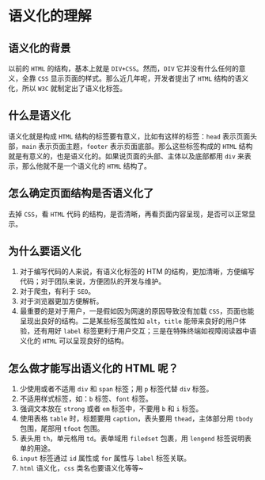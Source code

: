 # 语义化的理解

<article-info/>

## 语义化的背景

以前的 `HTML` 的结构，基本上就是 `DIV+CSS`。然而，`DIV` 它并没有什么任何的意义，全靠 `CSS` 显示页面的样式。那么近几年呢，开发者提出了 `HTML` 结构的语义化，所以 `W3C` 就制定出了语义化标签。

## 什么是语义化

语义化就是构成 `HTML` 结构的标签要有意义，比如有这样的标签：`head` 表示页面头部，`main` 表示页面主题，`footer` 表示页面底部。那么这些标签构成的 `HTML` 结构就是有意义的，也是语义化的。如果说页面的头部、主体以及底部都用 `div` 来表示，那么他就不是一个语义化的 `HTML` 结构了。

## 怎么确定页面结构是否语义化了

去掉 `CSS`，看 `HTML` 代码 的结构，是否清晰，再看页面内容呈现，是否可以正常显示。

## 为什么要语义化

1.  对于编写代码的人来说，有语义化标签的 HTM 的结构，更加清晰，方便编写代码；对于团队来说，方便团队的开发与维护。
2.  对于爬虫，有利于 `SEO`。
3.  对于浏览器更加方便解析。
4.  最重要的是对于用户，一是假如因为网速的原因导致没有加载 `CSS`，页面也能呈现出良好的结构。二是某些标签属性如 `alt`，`title` 能带来良好的用户体验，还有用好 `label` 标签更利于用户交互；三是在特殊终端如视障阅读器中语义化的 `HTML` 可以呈现良好的结构。

## 怎么做才能写出语义化的 HTML 呢？

1.  少使用或者不适用 `div` 和 `span` 标签；用 `p` 标签代替 `div` 标签。
2.  不适用样式标签，如：`b` 标签、`font` 标签。
3.  强调文本放在 `strong` 或者 `em` 标签中，不要用 `b` 和 `i` 标签。
4.  使用表格 `table` 时，标题要用 `caption`，表头要用 `thead`，主体部分用 `tbody` 包围，尾部用 `tfoot` 包围。
5.  表头用 `th`，单元格用 `td`。表单域用 `filedset` 包裹，用 `lengend` 标签说明表单的用途。
6.  `input` 标签通过 `id` 属性或 `for` 属性与 `label` 标签关联。
7.  `html` 语义化，`css` 类名也要语义化等等~

